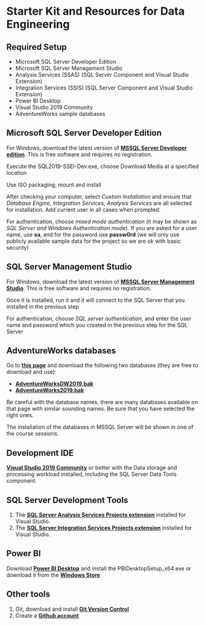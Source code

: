 # Starter Kit and Resources for Data Engineering

## Required Setup

- Microsoft SQL Server Developer Edition
- Microsoft SQL Server Management Studio
- Analysis Services (SSAS) (SQL Server Component and Visual Studio Extension)
- Integration Services (SSIS) (SQL Server Component and Visual Studio Extension)
- Power BI Desktop
- Visual Studio 2019 Community
- AdventureWorks sample databases

## Microsoft SQL Server Developer Edition

For Windows, download the latest version of **[MSSQL Server Developer edition](https://www.microsoft.com/en-gb/sql-server/sql-server-downloads)**. This is free software and requires no registration.

Execute the SQL2019-SSEI-Dev.exe, choose Download Media at a specified location 

Use ISO packaging, mount and install 

After checking your computer, select _Custom Installation_ and ensure that _Database Engine, Integration Services, Analysis Services_ are all selected for installation.
Add current user in all cases when prompted.

For authentication, choose *mixed mode authentication* (it may be shown as *SQL Server and Windows Authentication mode*). If you are asked for a user name, use **sa**, and for the password use **passw0rd** (we will only use publicly available sample data for the project so we are ok with basic security) 

## SQL Server Management Studio

For Windows, download the latest version of **[MSSQL Server Management Studio](https://docs.microsoft.com/en-us/sql/ssms/download-sql-server-management-studio-ssms?view=sql-server-ver15)**. This is free software and requires no registration.

Once it is installed, run it and it will connect to the SQL Server that you installed in the previous step

For authentication, choose *SQL server authentication*, and enter the user name and password which you created in the previous step for the SQL Server

## AdventureWorks databases

Go to **[this page](https://docs.microsoft.com/en-us/sql/samples/adventureworks-install-configure)** and download the following two databases (they are free to download and use): 

- **[AdventureWorksDW2019.bak](https://github.com/Microsoft/sql-server-samples/releases/download/adventureworks/AdventureWorksDW2019.bak)**
- **[AdventureWorks2019.bak](https://github.com/Microsoft/sql-server-samples/releases/download/adventureworks/AdventureWorks2019.bak)**

Be careful with the database names, there are many databases available on that page with similar sounding names. Be sure that you have selected the right ones.

The installation of the databases in MSSQL Server will be shown in one of the course sessions.

## Development IDE 

**[Visual Studio 2019 Community](https://docs.microsoft.com/en-us/visualstudio/releases/2019/release-notes)**  or better with the Data storage and processing workload installed, including the SQL Server Data Tools component. 

## SQL Server Development Tools 
1. The **[SQL Server Analysis Services Projects extension](https://marketplace.visualstudio.com/items?itemName=ProBITools.MicrosoftAnalysisServicesModelingProjects)** installed for Visual Studio. 
2. The **[SQL Server Integration Services Projects extension](https://marketplace.visualstudio.com/items?itemName=SSIS.SqlServerIntegrationServicesProjects)** installed for Visual Studio. 

## Power BI
Download **[Power BI Desktop](https://powerbi.microsoft.com/en-us/desktop/)** and install the PBIDesktopSetup_x64.exe or download it from the **[Windows Store](https://www.microsoft.com/en-us/p/power-bi-desktop/9ntxr16hnw1t#activetab=pivot:overviewtab)**

## Other tools 
1. Git, download and install **[Git Version Control](https://git-scm.com/downloads)**
2. Create a **[Github account](https://github.com/join)**
